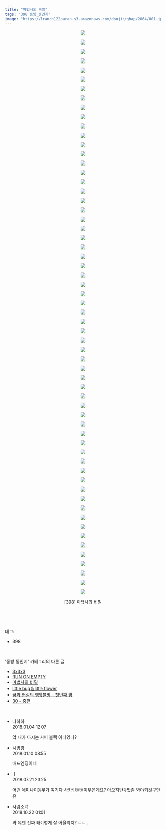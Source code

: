```yaml
---
title: "마법사의 비밀"
tags: "398 동방_동인지"
image: "https://franch122paran.s3.amazonaws.com/doujin/ghap/2064/001.jpg"
---
```

<div class="article">
<p style="text-align: center; clear: none; float: none;"><img src="{{ site.imgserver7 }}/ghap/2064/001.jpg"/></p>
<p style="text-align: center; clear: none; float: none;"><img src="{{ site.imgserver7 }}/ghap/2064/002.jpg"/></p>
<p style="text-align: center; clear: none; float: none;"><img src="{{ site.imgserver7 }}/ghap/2064/003.jpg"/></p>
<p style="text-align: center; clear: none; float: none;"><img src="{{ site.imgserver7 }}/ghap/2064/004.jpg"/></p>
<p style="text-align: center; clear: none; float: none;"><img src="{{ site.imgserver7 }}/ghap/2064/005.jpg"/></p>
<p style="text-align: center; clear: none; float: none;"><img src="{{ site.imgserver7 }}/ghap/2064/006.jpg"/></p>
<p style="text-align: center; clear: none; float: none;"><img src="{{ site.imgserver7 }}/ghap/2064/007.jpg"/></p>
<p style="text-align: center; clear: none; float: none;"><img src="{{ site.imgserver7 }}/ghap/2064/008.jpg"/></p>
<p style="text-align: center; clear: none; float: none;"><img src="{{ site.imgserver7 }}/ghap/2064/009.jpg"/></p>
<p style="text-align: center; clear: none; float: none;"><img src="{{ site.imgserver7 }}/ghap/2064/010.jpg"/></p>
<p style="text-align: center; clear: none; float: none;"><img src="{{ site.imgserver7 }}/ghap/2064/011.jpg"/></p>
<p style="text-align: center; clear: none; float: none;"><img src="{{ site.imgserver7 }}/ghap/2064/012.jpg"/></p>
<p style="text-align: center; clear: none; float: none;"><img src="{{ site.imgserver7 }}/ghap/2064/013.jpg"/></p>
<p style="text-align: center; clear: none; float: none;"><img src="{{ site.imgserver7 }}/ghap/2064/014.jpg"/></p>
<p style="text-align: center; clear: none; float: none;"><img src="{{ site.imgserver7 }}/ghap/2064/015.jpg"/></p>
<p style="text-align: center; clear: none; float: none;"><img src="{{ site.imgserver7 }}/ghap/2064/016.jpg"/></p>
<p style="text-align: center; clear: none; float: none;"><img src="{{ site.imgserver7 }}/ghap/2064/017.jpg"/></p>
<p style="text-align: center; clear: none; float: none;"><img src="{{ site.imgserver7 }}/ghap/2064/018.jpg"/></p>
<p style="text-align: center; clear: none; float: none;"><img src="{{ site.imgserver7 }}/ghap/2064/019.jpg"/></p>
<p style="text-align: center; clear: none; float: none;"><img src="{{ site.imgserver7 }}/ghap/2064/020.jpg"/></p>
<p style="text-align: center; clear: none; float: none;"><img src="{{ site.imgserver7 }}/ghap/2064/021.jpg"/></p>
<p style="text-align: center; clear: none; float: none;"><img src="{{ site.imgserver7 }}/ghap/2064/022.jpg"/></p>
<p style="text-align: center; clear: none; float: none;"><img src="{{ site.imgserver7 }}/ghap/2064/023.jpg"/></p>
<p style="text-align: center; clear: none; float: none;"><img src="{{ site.imgserver7 }}/ghap/2064/024.jpg"/></p>
<p style="text-align: center; clear: none; float: none;"><img src="{{ site.imgserver7 }}/ghap/2064/025.jpg"/></p>
<p style="text-align: center; clear: none; float: none;"><img src="{{ site.imgserver7 }}/ghap/2064/026.jpg"/></p>
<p style="text-align: center; clear: none; float: none;"><img src="{{ site.imgserver7 }}/ghap/2064/027.jpg"/></p>
<p style="text-align: center; clear: none; float: none;"><img src="{{ site.imgserver7 }}/ghap/2064/028.jpg"/></p>
<p style="text-align: center; clear: none; float: none;"><img src="{{ site.imgserver7 }}/ghap/2064/029.jpg"/></p>
<p style="text-align: center; clear: none; float: none;"><img src="{{ site.imgserver7 }}/ghap/2064/030.jpg"/></p>
<p style="text-align: center; clear: none; float: none;"><img src="{{ site.imgserver7 }}/ghap/2064/031.jpg"/></p>
<p style="text-align: center; clear: none; float: none;"><img src="{{ site.imgserver7 }}/ghap/2064/032.jpg"/></p>
<p style="text-align: center; clear: none; float: none;"><img src="{{ site.imgserver7 }}/ghap/2064/033.jpg"/></p>
<p style="text-align: center; clear: none; float: none;"><img src="{{ site.imgserver7 }}/ghap/2064/034.jpg"/></p>
<p style="text-align: center; clear: none; float: none;"><img src="{{ site.imgserver7 }}/ghap/2064/035.jpg"/></p>
<p style="text-align: center; clear: none; float: none;"><img src="{{ site.imgserver7 }}/ghap/2064/036.jpg"/></p>
<p style="text-align: center; clear: none; float: none;"><img src="{{ site.imgserver7 }}/ghap/2064/037.jpg"/></p>
<p style="text-align: center; clear: none; float: none;"><img src="{{ site.imgserver7 }}/ghap/2064/038.jpg"/></p>
<p style="text-align: center; clear: none; float: none;"><img src="{{ site.imgserver7 }}/ghap/2064/039.jpg"/></p>
<p style="text-align: center; clear: none; float: none;"><img src="{{ site.imgserver7 }}/ghap/2064/040.jpg"/></p>
<p style="text-align: center; clear: none; float: none;"><img src="{{ site.imgserver7 }}/ghap/2064/041.jpg"/></p>
<p style="text-align: center; clear: none; float: none;"><img src="{{ site.imgserver7 }}/ghap/2064/042.jpg"/></p>
<p style="text-align: center; clear: none; float: none;"><img src="{{ site.imgserver7 }}/ghap/2064/043.jpg"/></p>
<p style="text-align: center; clear: none; float: none;"><img src="{{ site.imgserver7 }}/ghap/2064/044.jpg"/></p>
<p style="text-align: center; clear: none; float: none;"><img src="{{ site.imgserver7 }}/ghap/2064/045.jpg"/></p>
<p style="text-align: center; clear: none; float: none;"><img src="{{ site.imgserver7 }}/ghap/2064/046.jpg"/></p>
<p style="text-align: center; clear: none; float: none;"><img src="{{ site.imgserver7 }}/ghap/2064/047.jpg"/></p>
<p style="text-align: center; clear: none; float: none;"><img src="{{ site.imgserver7 }}/ghap/2064/048.jpg"/></p>
<p style="text-align: center; clear: none; float: none;"><img src="{{ site.imgserver7 }}/ghap/2064/049.jpg"/></p>
<p style="text-align: center; clear: none; float: none;"><img src="{{ site.imgserver7 }}/ghap/2064/050.jpg"/></p>
<p style="text-align: center; clear: none; float: none;"><img src="{{ site.imgserver7 }}/ghap/2064/051.jpg"/></p>
<p style="text-align: center; clear: none; float: none;"><img src="{{ site.imgserver7 }}/ghap/2064/052.jpg"/></p>
<p style="text-align: center; clear: none; float: none;"><img src="{{ site.imgserver7 }}/ghap/2064/053.jpg"/></p>
<p style="text-align: center; clear: none; float: none;"><img src="{{ site.imgserver7 }}/ghap/2064/054.jpg"/></p>
<p style="text-align: center; clear: none; float: none;"><img src="{{ site.imgserver7 }}/ghap/2064/055.jpg"/></p>
<p style="text-align: center; clear: none; float: none;"><img src="{{ site.imgserver7 }}/ghap/2064/056.jpg"/></p>
<p style="text-align: center; clear: none; float: none;"><img src="{{ site.imgserver7 }}/ghap/2064/057.jpg"/></p>
<p style="text-align: center; clear: none; float: none;"><img src="{{ site.imgserver7 }}/ghap/2064/058.jpg"/></p>
<p style="text-align: center; clear: none; float: none;"><img src="{{ site.imgserver7 }}/ghap/2064/059.jpg"/></p>
<p style="text-align: center; clear: none; float: none;"><img src="{{ site.imgserver7 }}/ghap/2064/060.jpg"/></p>
<p style="text-align: center; clear: none; float: none;"><img src="{{ site.imgserver7 }}/ghap/2064/061.jpg"/></p>
<p style="text-align: center; clear: none; float: none;">[398] 마법사의 비밀</p>
<p><br/></p>
</div><br/>
<div class="tagTrail">
<p>태그: </p>
<ul>
<li>398</li>
</ul>
</div><br/>
<div class="another">
<p>'동방 동인지' 카테고리의 다른 글</p>
<ul>
<li><a href="/ghap_2067">3x3x3</a></li>
<li><a href="/ghap_2066">RUN ON EMPTY</a></li>
<li><a href="/ghap_2064">마법사의 비밀</a></li>
<li><a href="/ghap_2063">little bug＆little flower</a></li>
<li><a href="/ghap_2062">꿈과 현실의 행방불명 - 첫번째 밤</a></li>
<li><a href="/ghap_2060">30 - 중편</a></li>
</ul>
</div><br/>
<div class="cb_module cb_fluid">
<div class="cb_wrt cb_profile">
<div class="comment">
<ul>
<li class="cb_thumb_off" id="comment15166239">
<div class="cb_comment_area">
<div class="cb_info_area">
<div class="cb_section">
<span class="cb_nick_name">나하하</span>
</div>
<div class="cb_section">
<span class="cb_date">2018.01.04 12:07 </span>
</div>
</div>
<div class="cb_dsc_comment">
<p class="cb_dsc">
											앜 내가 마시는 커피 블랙 아니였나?
										</p>
</div>
</div></li>
<li class="cb_thumb_off" id="comment15170858">
<div class="cb_comment_area">
<div class="cb_info_area">
<div class="cb_section">
<span class="cb_nick_name">시밤쾅</span>
</div>
<div class="cb_section">
<span class="cb_date">2018.01.10 08:55 </span>
</div>
</div>
<div class="cb_dsc_comment">
<p class="cb_dsc">
											배드엔딩이네 
										</p>
</div>
</div></li>
<li class="cb_thumb_off" id="comment15291413">
<div class="cb_comment_area">
<div class="cb_info_area">
<div class="cb_section">
<span class="cb_nick_name">ㅣ</span>
</div>
<div class="cb_section">
<span class="cb_date">2018.07.21 23:25 </span>
</div>
</div>
<div class="cb_dsc_comment">
<p class="cb_dsc">
											어떤 애미나이동무가 여기다 사카린을들이부은게요? 아오지탄광맛좀 봐야되것구만유
										</p>
</div>
</div></li>
<li class="cb_thumb_off" id="comment15359383">
<div class="cb_comment_area">
<div class="cb_info_area">
<div class="cb_section">
<span class="cb_nick_name">사람소녀</span>
</div>
<div class="cb_section">
<span class="cb_date">2018.10.22 01:01 </span>
</div>
</div>
<div class="cb_dsc_comment">
<p class="cb_dsc">
											와 얘넨 진짜 왜이렇게 잘 어울리지? ㄷㄷ..
										</p>
</div>
</div></li>
</ul>
</div>
</div><!-- commentList close -->
</div><br/>
